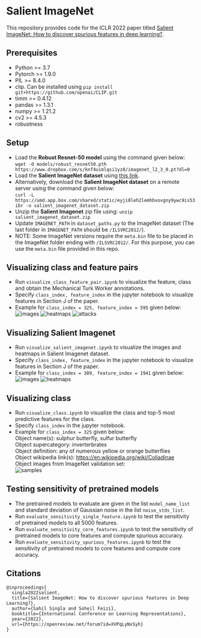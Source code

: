 # Salient ImageNet

This repository provides code for the ICLR 2022 paper titled [Salient ImageNet: How to discover spurious features in deep learning?](https://arxiv.org/abs/2110.04301).

## Prerequisites

+ Python >= 3.7
+ Pytorch >= 1.9.0
+ PIL >= 8.4.0 
+ clip. Can be installed using ```pip install git+https://github.com/openai/CLIP.git``` 
+ timm >= 0.4.12
+ pandas >= 1.3.1
+ numpy >= 1.21.2
+ cv2 >= 4.5.3
+ robustness


## Setup

+ Load the **Robust Resnet-50 model** using the command given below:   
```wget -O models/robust_resnet50.pth  https://www.dropbox.com/s/knf4uimlqsi1yz8/imagenet_l2_3_0.pt?dl=0```
+ Load the **Salient ImageNet dataset** using [this link](https://umd.box.com/s/eyji8leh2lemhbxovgny9ywc9is53ibr). 
+ Alternatively, download the **Salient ImageNet dataset** on a remote server using the command given below:   
```curl -L https://umd.app.box.com/shared/static/eyji8leh2lemhbxovgny9ywc9is53ibr -o salient_imagenet_dataset.zip```
+ Unzip the **Salient Imagenet** zip file using: ```unzip salient_imagenet_dataset.zip```
+ Update ```IMAGENET_PATH``` in ```dataset_paths.py``` to the ImageNet dataset (The last folder in ```IMAGENET_PATH``` should be ```/ILSVRC2012/```).
+ NOTE: Some ImageNet versions require the ```meta.bin``` file to be placed in the ImageNet folder ending with ```/ILSVRC2012/```. For this purpose, you can use the ```meta.bin``` file provided in this repo. 

## Visualizing class and feature pairs

+ Run ```visualize_class_feature_pair.ipynb``` to visualize the feature, class and obtain the Mechanical Turk Worker annotations. 
+ Specify ```class_index, feature_index``` in the jupyter notebook to visualize features in Section J of the paper.
+ Example for ```class_index = 325, feature_index = 595``` given below:
![images](./demo_images/325_595_images.jpg)
![heatmaps](./demo_images/325_595_heatmaps.jpg)
![attacks](./demo_images/325_595_attacks.jpg)

## Visualizing Salient Imagenet

+ Run ```visualize_salient_imagenet.ipynb``` to visualize the images and heatmaps in Salient Imagenet dataset. 
+ Specify ```class_index, feature_index``` in the jupyter notebook to visualize features in Section J of the paper.
+ Example for ```class_index = 309, feature_index = 1941``` given below:
![images](./demo_images/309_1941_images.jpg)
![heatmaps](./demo_images/309_1941_heatmaps.jpg)

## Visualizing class

+ Run ```visualize_class.ipynb``` to visualize the class and top-5 most predictive features for the class.
+ Specify ```class_index``` in the jupyter notebook.
+ Example for ```class_index = 325``` given below:   
Object name(s): sulphur butterfly, sulfur butterfly   
Object supercategory: inverterbrates   
Object definition: any of numerous yellow or orange butterflies    
Object wikipedia link(s): https://en.wikipedia.org/wiki/Coliadinae     
Object images from ImageNet validation set:      
![samples](./demo_images/325_samples.jpg)

## Testing sensitivity of pretrained models

+ The pretrained models to evaluate are given in the list ```model_name_list``` and standard deviation of Gaussian noise in the list ```noise_stds_list```.
+ Run ```evaluate_sensitivity_single_feature.ipynb``` to test the sensitivity of pretrained models to all 5000 features. 
+ Run ```evaluate_sensitivity_core_features.ipynb``` to test the sensitivity of pretrained models to core features and compute spurious accuracy. 
+ Run ```evaluate_sensitivity_spurious_features.ipynb``` to test the sensitivity of pretrained models to core features and compute core accuracy. 


## Citations

```
@inproceedings{
  singla2022salient,
  title={Salient ImageNet: How to discover spurious features in Deep Learning?},
  author={Sahil Singla and Soheil Feizi},
  booktitle={International Conference on Learning Representations},
  year={2022},
  url={https://openreview.net/forum?id=XVPqLyNxSyh}
}
```
